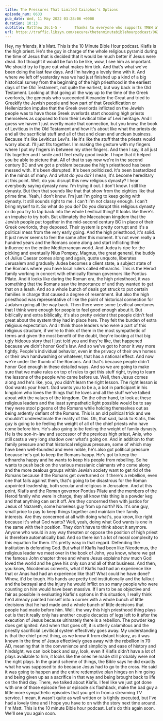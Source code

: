 ```yaml
---
title: The Pressures That Limited Caiaphas's Options
episode_num: 0633
pub_date: Wed, 11 May 2022 03:28:06 +0000
duration: 10:13
subtitle: Matthew 26:1-5 -      Thanks to everyone who supports TMBH at  You're the reason we can all do this together!  Music written and performed by .
url: https://traffic.libsyn.com/secure/thetenminutebiblehourpodcast/0633_-_The_Pressures_That_Limited_Caiaphas_Options.mp3
---
```


 Hey, my friends, it's Matt. This is the 10 Minute Bible Hour podcast. Kiafis is the high priest. He's the guy in charge of the whole religious pyramid during the time of Jesus that is decided that it would be much better if Jesus were dead. So I thought it would be fun to be like, wow, I see him as important. We should try to figure out what makes him tick. And that's what we've been doing the last few days. And I'm having a lovely time with it. And where we left off yesterday was we had just finished up a kind of a big historical survey from the beginning of the high priesthood in the earliest days of the Old Testament, not quite the earliest, but way back in the Old Testament. Looking at that going all the way up to the time of the Greek overlords, the generals who succeeded Alexander the Great and tried to Greekify the Jewish people and how part of that Greekification or Hellenization impulse that the Greek overlords inflicted on the Jewish people was to have those Greek overlords start choosing high priests themselves as opposed to from their Levitical tribe of Levi heritage. And I guess we haven't just overtly made that connection, but you know, the book of Leviticus in the Old Testament and how it's about like what the priests do and all the sacrificial stuff and all of that and clean and unclean business. Because it's like Leviticus Levi's. He it's like the stuff that the priests would worry about. I'll just fits together. I'm making the gesture with my fingers where I put my fingers in between my other fingers. And then I say, it all just fits together and I smile and I feel really good inside. I hope that it helped you be able to picture that. All of that to say now we're in the second century BC and we got a problem because the high priesthood has been messed with. It's been disrupted. It's been politicized. It's been bastardized in the minds of many. And what do you do? I mean, it's become hereditary at this point. Well, do you disrupt this new religious dynasty? I hear everybody saying dynasty now. I'm trying it out. I don't know. I still like dynasty. But then that sounds like that that show from the eighties like that prime time. Yeah, I don't know. I'm just I'm going to keep going with dynasty. It still sounds right to me. I can't I'm not classy enough. I can't bring myself to it. So what do you do? Do you disrupt this religious dynasty or do you try to tap back into the whole Levitical thing? It looks like there's an impulse to try both. But ultimately the Maccabean kingdom that the Jewish people put together in the mid-second century BC in place of their Greek overlords, they deposed. Their system is pretty corrupt and it's a political mess from the very early going. And the high priesthood, it's solid. It just never seems to feel the same after this moment. It's not even really a hundred years and the Romans come along and start inflicting their influence on the entire Mediterranean world. And Judea is ripe for the picking and eventually Nius Pompey, Magnus, the great general, the buddy of Julius Caesar comes along and again, quote unquote, liberates Jerusalem and gradually Judea becomes a client state, a subject state of the Romans where you have local rulers called ethnarchs. This is the Herod family working in concert with ethnically Roman governors like Pontius Pilate. And it looks like during the Roman era, the high priesthood, it was something that the Romans saw the importance of and they wanted to get that on a leash. And so a whole bunch of deals got struck to put certain families in charge that caused a degree of resentment. But also the high priesthood was representative of like the point of historical connection for Judaism going all the way back. Then there were some Levitical overtones that I think were enough for people to feel good enough about it. But biblically and extra biblically, it's also pretty evident that people didn't feel great about the system they had in place here. They felt the burden of extra religious expectation. And I think those leaders who were a part of this religious structure, if we're to think of them in the most sympathetic of terms and given the most benefit of the doubt, they're looking at that big ugly hideous story that I just told you and they're like, that happened because we didn't honor God's law. And so we've got to honor it way more tightly. People's individual behavior, even in the privacy of their own homes or their own handwashing or whatever, that has a national effect. And now we're under the thumb of the Romans. And that's because people didn't honor God enough in these detailed ways. And so we are going to make sure that we make rules on top of rules to get this stuff right, trying to learn the lessons of the people who came before us. Well, then Jesus comes along and he's like, you, you didn't learn the right lesson. The right lesson is God wants your heart. God wants you to be a, a bot in participant in his kingdom who loves the things that he loves and all the stuff we've talked about with the values of the kingdom. On the other hand, to look at these religious leaders and the least sympathetic light possible would be to say they were stool pigeons of the Romans while holding themselves out as being ardently defiant of the Romans. This is an old political trick and we shouldn't underestimate the reality of this. Oh, that said, back to Kiafis, this guy is going to be feeling the weight of all of the chief priests who have come before him. He's also going to be feeling the weight of family dynasty. He is the son-in-law and successor of the previous high priest, Anis, who still casts a very long shadow over what's going on. And in addition to that family pressure and that historical religious pressure, some of which may have been well-founded and even noble, he's also got political pressure because he's got to keep the Romans happy. He's got to keep the ethnarchs happy and he wants to keep his people from rebelling. So he wants to push back on the various messianic claimants who come along and the more zealous groups within Jewish society want to get rid of the Romans because if the Romans get overturned or if there's a rebellion, even one that fails against them, that's going to be disastrous for the Roman appointed leadership, both secular and religious in Jerusalem. And at this point, Kiafis and the Roman governor Pontius Pilate and the members of the Herod family who were in charge, they all know this thing is a powder keg and that anything can set it off. Are they concerned then with justice for Jesus of Nazareth, some homeless guy from up north? No. It's one guy, small price to pay to keep things together and maintain their family interests. Are they concerned at all with doing what's, you know, like right because it's what God wants? Well, yeah, doing what God wants is one in the same with their position. They don't have to think about it anymore. Anyone who would in any way threaten or oppose the position of high priest is therefore automatically bad. And so there isn't a lot of moral complexity to this equation for them. It's pretty easy in that regard. Defending the institution is defending God. But what if Kiafis had been like Nicodemus, the religious leader we meet over in the book of John, you know, where we get the famous John chapter three and where Jesus explains how much God loved the world and he gave his only son and all of that business. And then, you know, Nicodemus converts, what if Kiafis had had an experience like that or Anas had had an experience like that? What could he have done? Whew, it'd be tough. His hands are pretty tied institutionally and the fallout and the betrayal and the injury he would inflict on so many people who were counting on him would have been massive. If I am to be as objective and fair as possible in evaluating Kiafis's options in this situation, I really think he'd already painted himself into a corner with a whole bunch of little decisions that he had made and a whole bunch of little decisions that people had made before him. Well, the way this high priesthood thing plays out is that it really only has another couple decades of legs left to it after the execution of Jesus because ultimately there is a rebellion. The powder keg does get ignited. And when that goes off, it is utterly calamitous and the priestly sacrificial Levitical system effectively goes away. My understanding is that the chief priest thing, as we know it from distant history, as it was known in the time of Jesus effectively goes away with the rebellion in 70 AD, meaning that in the convenience and simplicity and ease of history and hindsight, we can look back and say, look, even if Kiafis didn't have a lot of plays available to him, it looks like the ones he made still probably were not the right plays. In the grand scheme of things, the Bible says he did exactly what he was supposed to do because Jesus had to go to the cross. He said it was going to happen and the entire redemptive plan hinges on him going and being given up as a sacrifice in that way and being brought back to life on the third day. There, we talked about Kiafis. I feel like we just got done with one of those episode five or episode six flashback, make the bad guy a little more sympathetic episodes that you get in from a streaming TV service. I mean, it wasn't quite as well written or is tightly executed, but I've had a lovely time and I hope you have to on with the story next time around. I'm Matt. This is the 10 minute Bible hour podcast. Let's do this again soon. We'll see you again soon.